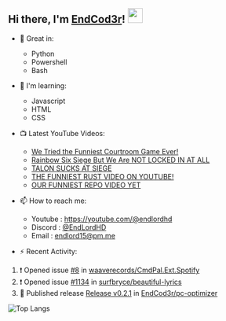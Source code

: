 ## Hi there, I'm [EndCod3r](https://youtube.com/@endlordhd)! <img src='https://github.com/EndCod3r/endlord15/blob/main/wave.gif?raw=true](https://github.com/Endlord15/endlord15/blob/38bca1b569f19b03a6cf246c35db5f7e2f331cc5/wave.gif' width=30>

- 🦾 Great in:
  - Python
  - Powershell
  - Bash

- 🌱 I'm learning:
  - Javascript
  - HTML
  - CSS

- 📺 Latest YouTube Videos:<!-- YOUTUBE:START -->
  - [We Tried the Funniest Courtroom Game Ever!](https://www.youtube.com/watch?v=l6l_Cfwk978)
  - [Rainbow Six Siege But We Are NOT LOCKED IN AT ALL](https://www.youtube.com/watch?v=ZlzpjL4xlpM)
  - [TALON SUCKS AT SIEGE](https://www.youtube.com/watch?v=uoEDsU5hYos)
  - [THE FUNNIEST RUST VIDEO ON YOUTUBE!](https://www.youtube.com/watch?v=6XUYfQurhow)
  - [OUR FUNNIEST REPO VIDEO YET](https://www.youtube.com/watch?v=i8qfyuTSgfA)<!-- YOUTUBE:END -->


- 📫 How to reach me:
  - Youtube : <https://youtube.com/@endlordhd>
  - Discord : [@EndLordHD](https://discord.com/users/725204289022066688)
  - Email : endlord15@pm.me

 - ⚡️ Recent Activity:
<!--START_SECTION:activity-->
1. ❗ Opened issue [#8](https://github.com/waaverecords/CmdPal.Ext.Spotify/issues/8) in [waaverecords/CmdPal.Ext.Spotify](https://github.com/waaverecords/CmdPal.Ext.Spotify)
2. ❗ Opened issue [#1134](https://github.com/surfbryce/beautiful-lyrics/issues/1134) in [surfbryce/beautiful-lyrics](https://github.com/surfbryce/beautiful-lyrics)
3. 🚀 Published release [Release v0.2.1](https://github.com/EndCod3r/pc-optimizer/releases/tag/v0.2.1) in [EndCod3r/pc-optimizer](https://github.com/EndCod3r/pc-optimizer)
<!--END_SECTION:activity-->

  ![Top Langs](https://github-readme-stats-endlord15.vercel.app/api/top-langs/?username=endcod3r&layout=compact&theme=transparent)

